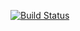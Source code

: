 [![Build Status](https://travis-ci.com/testowanieaplikacjijavaug/laboratorium-9-mickulis.svg?branch=master)](https://travis-ci.com/testowanieaplikacjijavaug/laboratorium-9-mickulis)
